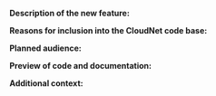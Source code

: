 **Description of the new feature:**

<!--
A clear and concise description why you would like to see that
feature in CloudNet. Is it related to a problem? If so please give
use some context what the problem is. 
-->

**Reasons for inclusion into the CloudNet code base:**

<!-- 
Why does this feature need to be included into CloudNet?
Why can this feature not be implemented using a module or plugin?
 -->

**Planned audience:**

<!-- Who will be the main user of this new feature? (e.g. developers, server administrators, players etc) -->

**Preview of code and documentation:**

<!-- 
Please add planning documents, UML diagrams, mock-up code or any other development documents to this feature request.
These documents are allowed to contradict themselves, if they explain different ideas for implementation.
 -->

**Additional context:**

<!-- Add any other context or screenshots about this feature request here. -->